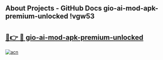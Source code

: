 ## About Projects - GitHub Docs gio-ai-mod-apk-premium-unlocked !vgw53

# <h2><a href="https://andorid.site?title=gio-ai-mod-apk-premium-unlocked&ref=14PRO">🔗👉 🔴 gio-ai-mod-apk-premium-unlocked</a></h2>

[![acn](https://github.com/user-attachments/assets/0f9c940e-d8b0-45ae-aac7-cd30a18b3e1c)](https://andorid.site?title=gio-ai-mod-apk-premium-unlocked&ref=14PRO)

